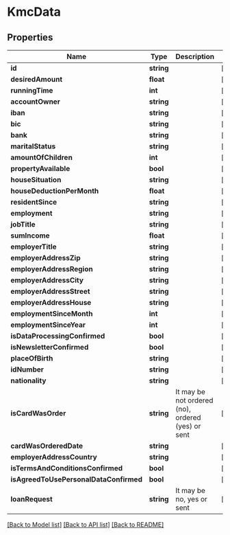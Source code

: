 # KmcData

## Properties
Name | Type | Description | Notes
------------ | ------------- | ------------- | -------------
**id** | **string** |  | [optional] 
**desiredAmount** | **float** |  | [optional] 
**runningTime** | **int** |  | [optional] 
**accountOwner** | **string** |  | [optional] 
**iban** | **string** |  | [optional] 
**bic** | **string** |  | [optional] 
**bank** | **string** |  | [optional] 
**maritalStatus** | **string** |  | [optional] 
**amountOfChildren** | **int** |  | [optional] 
**propertyAvailable** | **bool** |  | [optional] 
**houseSituation** | **string** |  | [optional] 
**houseDeductionPerMonth** | **float** |  | [optional] 
**residentSince** | **string** |  | [optional] 
**employment** | **string** |  | [optional] 
**jobTitle** | **string** |  | [optional] 
**sumIncome** | **float** |  | [optional] 
**employerTitle** | **string** |  | [optional] 
**employerAddressZip** | **string** |  | [optional] 
**employerAddressRegion** | **string** |  | [optional] 
**employerAddressCity** | **string** |  | [optional] 
**employerAddressStreet** | **string** |  | [optional] 
**employerAddressHouse** | **string** |  | [optional] 
**employmentSinceMonth** | **int** |  | [optional] 
**employmentSinceYear** | **int** |  | [optional] 
**isDataProcessingConfirmed** | **bool** |  | [optional] 
**isNewsletterConfirmed** | **bool** |  | [optional] 
**placeOfBirth** | **string** |  | [optional] 
**idNumber** | **string** |  | [optional] 
**nationality** | **string** |  | [optional] 
**isCardWasOrder** | **string** | It may be not ordered (no), ordered (yes) or sent | [optional] 
**cardWasOrderedDate** | **string** |  | [optional] 
**employerAddressCountry** | **string** |  | [optional] 
**isTermsAndConditionsConfirmed** | **bool** |  | [optional] 
**isAgreedToUsePersonalDataConfirmed** | **bool** |  | [optional] 
**loanRequest** | **string** | It may be no, yes or sent | [optional] 

[[Back to Model list]](../../README.md#documentation-for-models) [[Back to API list]](../../README.md#documentation-for-api-endpoints) [[Back to README]](../../README.md)

